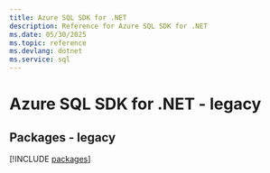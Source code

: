 ```yaml
---
title: Azure SQL SDK for .NET
description: Reference for Azure SQL SDK for .NET
ms.date: 05/30/2025
ms.topic: reference
ms.devlang: dotnet
ms.service: sql
---
```

# Azure SQL SDK for .NET - legacy
## Packages - legacy
[!INCLUDE [packages](sql-index.md)]